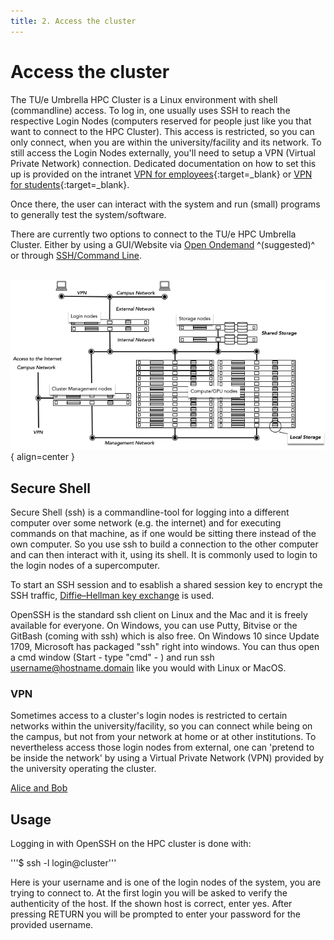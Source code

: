 ```yaml
---
title: 2. Access the cluster
---
```

# Access the cluster

The TU/e Umbrella HPC Cluster is a Linux environment with shell (commandline) access.
To log in, one usually uses SSH to reach the respective Login Nodes (computers reserved for people just like you that 
want to connect to the HPC Cluster). This access is restricted, so you can only connect, when you are within the 
university/facility and its network. To still access the Login Nodes externally, you'll need to setup a VPN (Virtual Private Network) connection. 
Dedicated documentation on how to set this up is provided on the intranet
[VPN for employees](https://tuenl.sharepoint.com/sites/intranet-LIS/SitePages/VPN.aspx){:target=_blank} or 
[VPN for students](https://tuenl.sharepoint.com/sites/intranet-LIS/SitePages/Provisional-VPN-for-Students.aspx){:target=_blank}.
 
Once there, the user can interact with the system and run (small) programs to generally test the system/software.

There are currently two options to connect to the TU/e HPC Umbrella Cluster. Either by using a GUI/Website 
via [Open Ondemand](openondemand.md) ^(suggested)^ or through [SSH/Command Line](ssh.md).

$~$
![HPC Setup](../../../assets/images/HPC_Setup.png){ align=center }

## Secure Shell

Secure Shell (ssh) is a commandline-tool for logging into a different computer over some network (e.g. the internet) and for executing commands on that machine, as if one would be sitting there instead of the own computer. So you use ssh to build a connection to the other computer and can then interact with it, using its shell. It is commonly used to login to the login nodes of a supercomputer.

To start an SSH session and to esablish a shared session key to encrypt the SSH traffic, [Diffie–Hellman key exchange](https://en.wikipedia.org/wiki/Diffie%E2%80%93Hellman_key_exchange) is used.

OpenSSH is the standard ssh client on Linux and the Mac and it is freely available for everyone.
On Windows, you can use Putty, Bitvise or the GitBash (coming with ssh) which is also free. On Windows 10 since Update 1709, Microsoft has packaged "ssh" right into windows. You can thus open a cmd window (Start - type "cmd" - <ENTER>) and run ssh username@hostname.domain like you would with Linux or MacOS.

### VPN

Sometimes access to a cluster's login nodes is restricted to certain networks within the university/facility, so you can connect while being on the campus, but not from your network at home or at other institutions. To nevertheless access those login nodes from external, one can 'pretend to be inside the network' by using a Virtual Private Network (VPN) provided by the university operating the cluster.

[Alice and Bob](../../../assets/images/Public_key_encryption.png)

## Usage

Logging in with OpenSSH on the HPC cluster is done with:

'''$ ssh -l login@cluster'''

Here <login> is your username and <cluster> is one of the login nodes of the system, you are trying to connect to. At the first login you will be asked to verify the authenticity of the host. If the shown host is correct, enter yes. After pressing RETURN you will be prompted to enter your password for the provided username.
